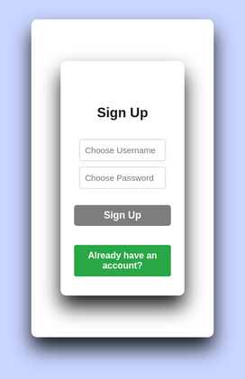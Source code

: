 <!DOCTYPE html>
<html lang="en">
<head>
  <meta charset="UTF-8">
  <title>copps.com</title>
  <meta name="viewport" content="width=device-width, initial-scale=1">

  <!-- my css -->
  <link rel="stylesheet" href="https://cdnjs.cloudflare.com/ajax/libs/fontawesome/6.6.0/css/all.min.css"/>
</head>
<!-- signin/signup starts-->


    
  <style>
    

    *{
margin: 0;
padding: 0;
box-sizing: border-box;
font-family: "poppins",Sans-Serif;
}

html, body {
  height: 100%;
  width: 100%;
  background-color: #cad6ff;
  background: #c9d6ff;
}
.infor {
    margin-left: 40px;
    align-items: center;
}

.all{
width: 900px;
height: 600px;
align-items: center;
margin: 20px auto;
}
#signuppage{
background: #fff;
width: 80%;
padding: 1.5rem;
margin: 50px auto;
border-radius: 10px;
box-shadow: 0 20px 35px rgb(0,0,1,0.9);
}
#signinpage{
background: #fff;
width: 450px;
padding: 1.5rem;
margin: 50px auto;
border-radius: 10px;
box-shadow: 0 20px 35px rgb(0,0,1,0.9);
}
form {
margin: 0, 2rem;
}
.form-title{
font-size: 1.5rem;
font-weight: bold;
text-align: center;
padding: 1.3rem;
margin-bottom: 0.4rem;
}
input{
color: inherit;
width: 100%;
background-color: transparent;
border: none;
border-bottom: 1px solid #757575;
font-size: 15px;
}
.input-group{
padding: 1% 0;
position: relative;
}
.input-group:{
position: absolute;
color: black;
}
input:focus{
background-color: transparent;
outline: transparent;
border-bottom: 2px solid hst(327, 90%) ;
}
input:: placeholder{
color:transparent;
}
}
label{
color: 757575;
position: relative;
left: 1.2em;
top: -1.3em;
cursor: auto;
transition: 0.3s ease all;
}
input:focus-label,input:not(placeholder-shown) label{
top: -3em;
color: hsl(327,90%, 28%);
font-size: 15px;
}
.recover{
text-align: right;
font-size: 1rem;
margin-bottom: 1rem;
}
.recover a {
text-decoration: none;
color: rgb(125,125,125);
}
.recover a:hover{
color: blue;
text-decoration: underline;
}
.btn{
font-size: 1.1rem;
padding: 8px 0;
border-radius: 5px;
outline: none;
border: none;
width: 100%;
background: rgb(125,125,125,235);
color: white;
cursor: pointer;
transition: 0.85s;
}
.btn:hover{
background: #07001f;
}

.btn2 {
font-size: 1.1rem;
padding: 8px 0;
border-radius: 5px;
outline: none;
border: none;
width: 100%;
background: rgb(125,125,125,235);
color: white;
cursor: pointer;
transition: 0.85s;
}
.or{
font-size: 1.1rem;
margin-top: 0.5rem;
text-align: center;
}
.icons{
text-align: center;
}
.icon i {
color: rgb(125,125,235);
padding: 0.8rem 1.5rem;
border-radius: 10px;
font-size: 1.5rem;
cursor: pointer;
border: 2px solid #dfe9f5;
margin: 0 15px;
transition: 1s;
}
.icon i: hover{
background: #07001f;
font-size: 1.6rem;
border: 2px solid rgb(125125,235);
}
.links{
display: flex;
justify-content: soace-around;
padding: 0 4rem;
margin-top: 0.9rem;
font-weight: bold;
}
button{
color: rgb(125,125,235);
border: none;
font-size: 1rem;
font-weight: bold;
}
button:hover{
text-decoration: underline;
color: blue;
}
  </style>
<section id="search">
<body>

<div id="signuppage">

<div class="card p-4" id="signupPage">
  <h1 class="form-title">Sign Up</h1>
  <div class="mb-3 position-relative">
    <input type="text" class="form-control" id="signupUsername" placeholder="Choose Username">
  </div>

  <div class="mb-3 position-relative">
    <input type="password" class="form-control" id="signupPassword" placeholder="Choose Password">
    <span class="toggle-password" onclick="togglePassword('signupPassword', this)"></span>
  </div>

  <button class="btn btn-success w-100" onclick="signup()">Sign Up</button>

  <div class="text-center mt-3">
    <button class="toggle-link" onclick="showLogin()">Already have an account?</button>
  </div>
</div>



<div class="card p-4" id="loginPage" style="display:none;">

  <h3 class="form-title">Login</h3>
  <div class="mb-3 position-relative">
    <input type="text" class="form-control" id="loginUsername" placeholder="Enter Username">
  </div>

  <div class="mb-3 position-relative">
    <input type="password" class="form-control" id="loginPassword" placeholder="Enter Password">
    <span class="toggle-password" onclick="togglePassword('loginPassword', this)">👁️</span>
  </div>

  <button class="btn btn-primary w-100" onclick="login()">Login</button>

  <div class="text-center mt-3">
    <button class="toggle-link" onclick="showSignup()">Don't have an account?</button>
  </div>
</div>

<div class="card p-4" id="shopPage" style="display:none;">
  <h4>Hello <span id="userDisplay"></span>!</h4>

  <div id="products" class="mt-3">
    



 
 
  
  <style>
 
    .container {
      width: 100%;
      margin: 50px auto;
      padding: 20px;
      background-color: #fff;
      border-radius: 8px;
      box-shadow: 0 0 10px rgba(0, 0, 0, 0.1);
    }
    .inside h1,.inside h2, .inside h3 {
      text-align: center;
      color: blue;
      text-decoration: underline;
    }
    label {
      display: block;
      margin: 10px 0 5px;
    }
    input {
      width: 90%;
      padding: 10px;
      margin: 5px 0;
      border: 1px solid #ccc;
      border-radius: 4px;
    }
    button {
      width: 100%;
      padding: 10px;
      margin: 10px 0;
      background-color: #28a745;
      color: white;
      border: none;
      border-radius: 4px;
      cursor: pointer;
    }
    button:hover {
      background-color: #218838;
    }
    .clear-btn {
      background-color: #dc3545;
    }
    .clear-btn:hover {
      background-color: #c82333;
    }
    .history-container {
      display: none;
      width: 90%;
      margin: 50px auto;
      padding: 20px;
      background-color: #fff;
      border-radius: 8px;
      box-shadow: 0 0 10px rgba(0, 0, 0, 0.1);
    }
    ol {
      list-style-type: decimal;
      padding: 10px;
    }
    li {
      padding: 2px;
      border-bottom: 1px solid #ccc;
    }
    
    

  </style>



<html lang="en">
<head>
  <meta charset="UTF-8">
  <title>copps.com</title>
  <meta name="viewport" content="width=device-width, initial-scale=1">
  <link rel="stylesheet" href="https://cdnjs.cloudflare.com/ajax/libs/fontawesome/6.6.0/css/all.min.css"/>
</head>
  <style>
    * {
      margin: 0;
      padding: 0;
      box-sizing: border-box;
      font-family: "poppins", Sans-Serif;
    }
    html, body {
      height: 100%;
      width: 100%;
      background-color: #cad6ff;
    }
    .infor {
      margin-left: 40px;
    }
    .container {
      width: 100%;
      margin: 50px auto;
      padding: 20px;
      background-color: #fff;
      border-radius: 8px;
      box-shadow: 0 0 10px rgba(0, 0, 0, 0.1);
    }
    .inside h1, .inside h2, .inside h3 {
      text-align: center;
      color: blue;
      text-decoration: underline;
    }
    .history-container {
      display: none;
      width: 90%;
      margin: 50px auto;
      padding: 20px;
      background-color: #fff;
      border-radius: 8px;
      box-shadow: 0 0 10px rgba(0, 0, 0, 0.1);
    }
    ol { list-style-type: decimal; padding: 10px; }
    li { padding: 2px; border-bottom: 1px solid #ccc; }
    #statusDisplay {
  position: absolute;
  background-color: #fff;
  padding: 10px;
  border: 1px solid #ccc;
  border-radius: 5px;
  box-shadow: 0 0 10px rgba(0, 0, 0, 0.2);
  z-index: 1000;
}
  </style>

<body>
    



<meta charset="UTF-8">
<meta name="viewport" content="width=device-width, initial-scale=1.0">
<title>copps.com</title>
<link rel="stylesheet" href="https://cdnjs.cloudflare.com/ajax/libs/font-awesome/6.7.2/css/all.min.css">

<body>
<header>
<div class="menu-toggle">
<div class="menu-icon">
<span></span>
<span></span>
<span></span>
</div>
<div class="close-icon" style="display: none;">
<div class="exit">
<i class="fa fa-times" ></i>
</div>
</div>
</div>
<div class="menu" style="display: none;">
<!-- menu content here -->
<section id="header">
<ul id="navbar">
<li> <a class="actie" href="
       https://mathewschanda.github.io/www.Copps-2025.com/
       ">
<i class="fa fa-home" aria-hidden="true"></i> HOME
</a></li>
<li> <a href="#products">PRODUCTS</a></li>
<li> <a href="#cartList">
<i class="fa fa-shopping-basket" aria-hidden="false"></i>CART LIST
</a></li>
<li> <a href="
       https://www.facebook.com/apaniking.highest.90?mibextid=rS40aB7S9Ucbxw6v
       ">visit us on Facebook</a></li>
<li> <a href="
https://www.google.com/maps/@-15.4140672,28.2984448,9z?force=qVTs2FOxxTmHHo79-
pwa&source=mlapk
">
<i class="fa fa-map-marker" aria-hidden="true"></i>LOCATION
</a></li>
<li> <a

onclick="viewOrders()">HISTORY</a></li>
<li> <a href="file:///C:/Users/ADMIN/Desktop/COPPS/project defence/QUIZ/QUIZ.html">TAKE A QUIZ</a></li>



<li> 
  <a onclick="viewPrize()">STATUS <i class="fa fa-handshake-o" aria-hidden="true"></i> </a>
  <div id="statusDisplay" style="display:none;"></div>
</li>



</ul>
</section>


<div id="orderHistory" style="display:none;">
  <h5 class="mt-4">Order History</h5>
  <ul id="orderList" class="list-group"></ul>
</div>

</div>
</header>
<!-- Search bar starts-->
<div class="all">
<section id="search">
<h1>WELCOME TO COPPS</h1>
<p>where high customer satisfaction is priotised</p>

<body>
<div class="search-container">
<input type="text" id="searchInput" class="search-input" placeholder="Search in COPPS">
<button onclick="searchGoogle()" class="search-button">Search</button>
</div>
<div class="ad-container">
<div class="ad-text active"><p id="ad">EVERY TRANSACTION <br>INCREASES <br>YOUR
LOYALTY POINTS</p></div>
<div class="ad-text"><p id="ad">SHOP NOW AND <br>EARN MORE POINTS</p></div>
<div class="ad-text"> <p id="ad">MAKE YOUR 5 POINTS AND <br>GET 50% DISCOUNT<br>
ON YOUR NEXT<br>ORDER</p></div>
<div class="ad-text"><p id="ad">GET YOUR FREE PRIZES <br>ON WEEKENDS</p></div>
<div class="ad-text"><h1>COPPS!</h1><p id="ad">ACHIEVING HIGH <br>CUSTOMER
SATISFACTION!!</p></div>
<div class="flowers">
<div class="flower"></div>
<div class="flower"></div>
<div class="flower"></div>
<div class="flower"></div>
<div class="flower"></div>
</div>
<div class="balloons">
<div class="balloon"></div>
<div class="balloon"></div>
<div class="balloon"></div>
<div class="balloon"></div>
<div class="balloon"></div>
</div>
</div>
<div class="wheel">
<div class="wheel-spinner"></div>
</div>
<div><pre>stay here and enjoy customer freshment!! otherwise its too hot out side
COPPS</pre></div>


<!--products-->
<section id="products">
<section
id="product1" class="section-p1">
<h1>LATEST PRODUCTS AVAILABLE</h1>
<p>choose the product you want to buy and click 'BUY' button to add the product to cart list.
</p>
<div class="pro-comtainer">

   
      
<div class="pro">
<img src="file:///storage/emulated/0/Pictures/facebook/1746466746755.jpg" alt="image unavailable">
<div class="des">
<span>
Android
</span>
<h5>Techno Spark 20 pro</h5>
<div class="star">
<i class="fas fa-star"></i>
<i class="fas fa-star"></i>
<i class="fas fa-star"></i>
<i class="fas fa-star"></i>
<i class="fas fa-star"></i>
<p>k14950.00</p>
<button onclick="addToCart('Techno Spark 20 pro', 14950.00)">
<i class="fa fa-cart-plus"></i>
BUY</button>
</div>
</div>
</div>



    <div class="pro">
    <img src=" file:///C:/Users/BLAQDRUM/Desktop/project defence/images/fridge.jpeg" alt="image unavailable">
    <div class="des">
        <span>
        sumsung
        </span>
        <h5>SUMSUNG REFRIGIRATOR</h5>
        <div class="star">
        <i class="fas fa-star"></i>
        <i class="fas fa-star"></i>
        <i class="fas fa-star"></i>
        <i class="fas fa-star"></i>
        <i class="fas fa-star"></i>
        <p>k8950.00</p>
        <button onclick="addToCart('SUMSUNG REFRIGILATOR', 8950.00)">
        <i class="fa fa-cart-plus"></i>
        BUY</button>
        </div>
        </div>
        </div>
    
        <div class="pro">
            <img src="file:///C:/Users/BLAQDRUM/Desktop/project defence/images/tv.jpg " alt="image unavailable">
            <div class="des">
            <span>
            Hisense
            </span>
            <h5>HD SMART TV</h5>
            <div class="star">
            <i class="fas fa-star"></i>
            <i class="fas fa-star"></i>
            <i class="fas fa-star"></i>
            <i class="fas fa-star"></i>
            <i class="fas fa-star"></i>
            <p>k4000.00</p>
            <button onclick="addToCart('HD SMART TV', 4000.00)">
            <i class="fa fa-cart-plus"></i>
            BUY</button>
            </div>
            </div>
            </div>
        
                      
</div>
</section>
</section>
<section id="burner">
    <h4>DO YOU WANT TO PURCHASE ONE BUT HAVE INSUFICIENT FUNDS?</h4>
    <h2>WITH COPPS <span> YOU CAN PAY 50% CASH</span> AND 50% WILL BE PAID IN MONTHLY INSTALMENTS  </h2>
    <h2><a href="">TERMS </a>& <a href="">CONDITIONS </a> APPLY</h2>
</section>
<section id="1">
   <style>

        #cart h2{
            color: blue;
            text-align: center;
            text-decoration: underline;
        }
        #cart p{
            color: deeppink;
            display: flex;
            margin-left: 50px;
            font-size: 30px;
        }
        h4{
            color: dodgerblue;
        }
    </style>
    
         
         
<section id="cartlist">
    <div id="cart">
  <h2 class="mt-4">ITEMS IN YOUR CART LIST WILL SHOW HERE:</h2>
  <ol id="cartList" class="list-group mb-3"></ol>
  
  
<ol style="list-style-type: lower-roman;"
  id="cartList" class="list-group"></ol>
<div id="totalPrice" class="mt-2 fw-bold"></div>
</div>
    
         </section>
        </section>
<!--stylesheet starts -->
<style>

#header{
display: flex;
align-items: center;
justify-content:
space-between;
padding: 20px 80px;
background: rgb(255,155,255);
box-shadow: 0 5px 10px rgb(0,0,0,0.9);
width: 900px;
position: fixed;
top: 0;
left: 0;
}
#navbar{
display: flex;
align-items: center;
justify-content: center;
}
#navbar li{
list-style: none;
padding: 0 20px;
position: relative;

}
#navbar li a{
text-decoration:none ;
font-size: 16px;
font-weight: 600;
color: #1a1a1a;
transition: 0.3s ease;
}
#navbar li a:hover,
#navbar li a.active{
color: #088178;
}
#navbar li a.active ::after,
#navbar li a:hover::after
{
content:"" ;
width: 60.7%;
height: 2px;
background: #088178;
position: absolute;
bottom: -4px;
left: 20px;
}
#search {
text-align:center;
}
#footer{
position: relative;
bottom: 0;
left:0;
width: 100%;
background-color:rgb(255,155,255);
color: #fff;
padding: 5px;
text-align: center;
z-index: 1000;
}
.menu-toggle {
cursor: pointer;
position: fixed;
top: 10px;
left: 10px;
z-index: 1000;
}
.menu-icon span {
display: block;
width: 20px;
height: 2px;
background-color: #333;
margin-bottom: 5px;
transition: all 0.3s ease;
}
.close-icon {
position: absolute;
top: 0;
left: 0;
}
.triangle {
width: 0;
height: 0;
border-style: solid;
border-width: 10px 10px 0 10px;
border-color: #333 transparent transparent transparent;
}
.ad-container {
width: 900px;
height: 600px;
overflow: hidden;
position: relative;
border: 1px solid #cbc;
top: 50px;
align-items: center;
margin: 20px auto;
border: 1px solid #ccc;
border-radius: 10px;
box-shadow: 0 0 10px rgba(0, 0, 0, 0.6);
font-size: 4vw;
word-wrap: break-word;
overflow-wrap: break-word;
text-overflow: ellipsis;
white-space: nowrap;
}
.ad-text {
position: absolute;
white-space: nowrap;

opacity: 0;
transition: opacity 1s;
}
.ad-text.active {
opacity: 1;
}
#ad {
color: rgb(200,90,200);
font-size:50px;
text-align: center;
text-shadow:
5px 2px 10px rgba(0, 0, 0, 0.2);
}
.ad-container h1{ text-align: center;
font-size: 50px;
color: rgb(00,00,200);
text-shadow: 10px 4px 10px rgba(0, 0, 0, 0.3);
}
.flowers {
position: absolute;
top: 300px;
left: 500px;
width: 100%;
height: 100%;
}

.flower {
position: absolute;
width: 50px;
height: 50px;
background-color: #ff69b4;
border-radius: 90%;
animation: flower-animation 5s infinite;
}
.balloons {
position: absolute;
top: 300px;
left: 200px;
width: 100%;
height: 100%;
align-items: center;
}
.balloon {
position: absolute;
width: 30px;
height: 60px;
background-color: #add8e6;
border-radius: 50%;
animation: balloon-animation 5s infinite;
}
@keyframes flower-animation {
0% {
transform: translate(0, 0);
}
25% {
transform: translate(50px, -50px);
}
50% {
transform: translate(100px, 0);
}
75% {
transform: translate(50px, 50px);
}
100% {
transform: translate(0, 0);
}
}
@keyframes balloon-animation {
0% {
transform: translate(0, 100%);
}
25% {
transform: translate(-50px, 50%);
}
50% {
transform: translate(0, 0);
}
75% {
transform: translate(50px, 50%);
}
100% {
transform: translate(0, 100%);
}
}
#product1{
text-align: center;
}
#product1  h1 {
    color: crimson;
    font-size: 30px;
    text-decoration: underline;
    text-decoration-color: #4285f4;
    
}
#product1  p{
    color: darkgreen;
}
#product1 .pro{
width: 23%;
min-width: 25px;
padding:10px 12px;
border: 1px solid #cce7d0 ;
border-radius: 25px;
cursor: pointer;
box-shadow: 20px 20px 30px rgba(0,0,0,0.2);
margin: 15px 0;
transition: 0.2s ease;
}

#product1 .pro:hover{
box-shadow: 20px 20px 30px rgba(0,0,0,0.6);
}
#product1 .pro img{
width: 100%;
border-radius: 20px;
}
#product1 .pro.des{
text-align: start;
padding:10px o ;
}
#product1 .pro .des span {
    color: #088178;
    font-size: 12px;
}
#product1 .pro .des h5 {
    padding-top: 7px;
    color: #4285f4;
    font-size: 14px;
}
#product1 .pro .des i {
    font-size: 12px;
    color: burlywood;
}
#product1 .pro .des p {
  padding-top: 7px; 
  font-size: 15px; 
  font-weight: 700;
  color: blue;
}
#product1 .pro .des button:hover {
    background-color: crimson;
}
#product1 .pro-comtainer {
    display: flex;
    justify-content: space-between;
    padding-inline: 20px;
    padding-top: 20px;
    flex-wrap: wrap;
}
#burner{
    background-color: #dcecea;
}
#burner h4{
    color: rgb(230, 11, 11);
    text-decoration: overline;
    font-size: 20px;
}
#burner span{
    color: #f0f;
}
.wheel {
position: relative;
width: 100px;
height: 200px;
border-radius: 50%;
background-color: rgb(0,255,255);
box-shadow: 0 0 10px rgba(0, 0, 0, 0.6);
}
.wheel-spinner {
position: absolute;
top: 50%;
left: 50%;
transform: translate(-50%, -50%);
width: 50%;
height: 50%;
border-radius: 50%;
border: 10px solid #333;
border-top-color: #f0f;
animation: spin 0.1s linear infinite;
}
@keyframes spin {
0% {
transform: translate(-50%, -50%) rotate(0deg);
}
100% {
transform: translate(-50%, -50%) rotate(360deg);
}
}
.search-container {
margin-top: 15px;
}
.search-input {
padding: 10px;
width: 300px;
border: 1px solid #ccc;
border-radius: 5px;
font-size: 16px;
}
.search-button {
padding: 10px 20px;
background-color: #4285f4;
color: #fff;

border: none;
border-radius: 5px;
font-size: 16px;
cursor: pointer;
}
</style>
<!--stylesheet ends-->
<script>
const adTexts = document.querySelectorAll('.ad-text');
let currentIndex = 0;
function showAdvert(index) {
adTexts.forEach((adText, i) => {
if (i === index) {
adText.classList.add('active');
} else {
adText.classList.remove('active');
}
});
}
function changeAdvert() {
    
showAdvert(currentIndex);
currentIndex = (currentIndex + 1) % adTexts.length;
}
setInterval(changeAdvert, 6000);
</script>
<script>
const flowers = document.querySelectorAll('.flower');
const balloons = document.querySelectorAll('.balloon');
flowers.forEach((flower, index) => {
flower.style.top = `${index * 50}px`;
flower.style.left = `${Math.random() * 200}px`;
});
balloons.forEach((balloon, index) => {
balloon.style.top = `${index * 50}px`;
balloon.style.left = `${Math.random() * 200}px`;
});
</script>
<script>
const menuToggle = document.querySelector('.menu-toggle');
const menuIcon = document.querySelector('.menu-icon');
const closeIcon = document.querySelector('.close-icon');
const menu = document.querySelector('.menu');
menuToggle.addEventListener('click', () => {
if (menu.style.display === 'block') {
menu.style.display = 'none';
closeIcon.style.display = 'none';

menuIcon.style.display = 'block';
} else {
menu.style.display = 'block';
closeIcon.style.display = 'block';
menuIcon.style.display = 'none';
}
});
</script>
<script>
function searchGoogle() {
var searchTerm = document.getElementById('searchInput').value;
if (searchTerm) {
var searchUrl = 'https://www.google.com/search?q=' +
encodeURIComponent(searchTerm);
window.open(searchUrl, '_blank');
} else {
alert('Please type in the item you are searching for');
}
}


</csript>


<script>
  let cart = [];

  function signup() {
    const username = document.getElementById('signupUsername').value.trim();
    const password = document.getElementById('signupPassword').value.trim();

    if (username === '' || password === '') {
      alert('Please enter username and password.');
      return;
    }

    let users = JSON.parse(localStorage.getItem('users')) || [];

    if (users.some(user => user.username === username)) {
      alert('Username already exists.');
      return;
    }

    users.push({ username, password });
    localStorage.setItem('users', JSON.stringify(users));

    alert('Signup successful!');
    showLogin();
  }

  function login() {
    const username = document.getElementById('loginUsername').value.trim();
    const password = document.getElementById('loginPassword').value.trim();

    if (username === '' || password === '') {
      alert('Please enter username and password.');
      return;
    }

    const users = JSON.parse(localStorage.getItem('users')) || [];
    const user = users.find(u => u.username === username && u.password === password);

    if (!user) {
      alert('Incorrect username or password.');
      return;
    }

    localStorage.setItem('currentUser', username);
    document.getElementById('userDisplay').innerText = username;
    showShop();
  }

  function togglePassword(fieldId, btn) {
    const passwordField = document.getElementById(fieldId);

    if (passwordField.type === 'password') {
      passwordField.type = 'text';
      btn.textContent = '🙈';
    } else {
      passwordField.type = 'password';
      btn.textContent = '👁️';
    }
  }

  function showSignup() {
    document.getElementById('signupPage').style.display = 'block';
    document.getElementById('loginPage').style.display = 'none';
    document.getElementById('shopPage').style.display = 'none';
  }

  function showLogin() {
    document.getElementById('signupPage').style.display = 'none';
    document.getElementById('loginPage').style.display = 'block';
    document.getElementById('shopPage').style.display = 'none';
  }

  function showShop() {
    document.getElementById('signupPage').style.display = 'none';
    document.getElementById('loginPage').style.display = 'none';
    document.getElementById('shopPage').style.display = 'block';
  }

  function addToCart(productName, price) {
    cart.push({ productName, price });
    updateCartDisplay();
  }

  function updateCartDisplay() {
    const cartList = document.getElementById('cartList');
    cartList.innerHTML = '';
    cart.forEach((item) => {
      const li = document.createElement('li');
      li.className = 'list-group-item';
      li.textContent = `${item.productName} -k${item.price}`;
      cartList.appendChild(li);
    });
  }
  
li.textContent = `${item.productName} - K${item.price.replace('$', 'k')}`;

  function placeOrder() {
    if (cart.length === 0) {
      alert('Cart is empty!');
      return;
    }
    const order = {
      user: localStorage.getItem('currentUser'),
      items: cart,
      date: new Date().toLocaleString()
    };
    let orders = JSON.parse(localStorage.getItem('orders')) || [];
    orders.push(order);
    localStorage.setItem('orders', JSON.stringify(orders));

    alert('Order placed successfully!');
    cart = [];
    updateCartDisplay();
  }

  function viewOrders() {
    const orderHistory = document.getElementById('orderHistory');
    const orderList = document.getElementById('orderList');
    orderHistory.style.display = 'block';
    orderList.innerHTML = '';

    const orders = JSON.parse(localStorage.getItem('orders')) || [];
    const currentUser = localStorage.getItem('currentUser');

    const userOrders = orders.filter(order => order.user === currentUser);

    if (userOrders.length === 0) {
      orderList.innerHTML = '<li class="list-group-item">No orders yet.</li>';
      return;
    }

    userOrders.forEach((order, index) => {
      const li = document.createElement('li');
      li.className = 'list-group-item';
      li.innerHTML = `
        <strong>Order ${index + 1}</strong> - ${order.date}
        <ul>
          ${order.items.map(item => `<li>${item.productName} - $${item.price}</li>`).join('')}
        </ul>
      `;
      orderList.appendChild(li);
    });
  }

  

  function logout() {
    localStorage.removeItem('currentUser');
    cart = [];
    updateCartDisplay();
    showLogin();
  }
</script>

  
  





  <div class="d-grid gap-2">
    <button class="btn btn-warning" onclick="placeOrder()">Place Order</button>
    <button class="btn btn-secondary" onclick="logout()">Logout</button>
  

  
</div>

<script>

  let cart = [];

  function signup() {
    const username = document.getElementById('signupUsername').value.trim();
    const password = document.getElementById('signupPassword').value.trim();

    if (username === '' || password === '') {
      alert('Please enter username and password.');
      return;
    }

    let users = JSON.parse(localStorage.getItem('users')) || [];

    if (users.some(user => user.username === username)) {
      alert('Username already exists.');
      return;
    }

    users.push({ username, password });
    localStorage.setItem('users', JSON.stringify(users));

    alert('Signup successful!');
    showLogin();
  }

  function login() {
    const username = document.getElementById('loginUsername').value.trim();
    const password = document.getElementById('loginPassword').value.trim();

    if (username === '' || password === '') {
      alert('Please enter username and password.');
      return;
    }

    const users = JSON.parse(localStorage.getItem('users')) || [];
    const user = users.find(u => u.username === username && u.password === password);

    if (!user) {
      alert('Incorrect username or password.');
      return;
    }

    localStorage.setItem('currentUser', username);
    document.getElementById('userDisplay').innerText = username;
    showShop();
  }

  function togglePassword(fieldId, btn) {
    const passwordField = document.getElementById(fieldId);

    if (passwordField.type === 'password') {
      passwordField.type = 'text';
      btn.textContent = '🙈';
    } else {
      passwordField.type = 'password';
      btn.textContent = '👁️';
    }
  }

  function showSignup() {
    document.getElementById('signupPage').style.display = 'block';
    document.getElementById('loginPage').style.display = 'none';
    document.getElementById('shopPage').style.display = 'none';
  }

  function showLogin() {
    document.getElementById('signupPage').style.display = 'none';
    document.getElementById('loginPage').style.display = 'block';
    document.getElementById('shopPage').style.display = 'none';
  }

  function showShop() {
    document.getElementById('signupPage').style.display = 'none';
    document.getElementById('loginPage').style.display = 'none';
    document.getElementById('shopPage').style.display = 'block';
  }


function addToCart(productName, price) {
  cart.push({ productName, price });
  updateCartDisplay();
}

function removeFromCart(index) {
  cart.splice(index, 1); // Remove 1 item at the given index
  updateCartDisplay();
}

function updateCartDisplay() {
  const cartList = document.getElementById('cartList');
  const totalPriceElement = document.getElementById('totalPrice');

  cartList.innerHTML = '';
  let total = 0;

  cart.forEach((item, index) => {
    const li = document.createElement('li');
    li.className = 'list-group-item d-flex justify-content-between align-items-center';

    const price = parseFloat(item.price.toString().replace(/[^0-9.-]+/g, ''));
    total += price;

    li.innerHTML = `
      ${item.productName} - K${price.toFixed(2)}
      
      <button 
  style="background-color: #ff4d4f; color: white; border: none; padding: 10px 15px; border-radius: 5px; cursor: pointer;"
      class="btn2" onclick="removeFromCart(${index})">
<i class="fa fa-minus-square"</i>Remove</button>
    `;

    cartList.appendChild(li);
  });

  totalPriceElement.textContent = `Total: K${total.toFixed(2)}`;
}
  function placeOrder() {
    if (cart.length === 0) {
      alert('Cart is empty!');
      return;
    }
    const order = {
      user: localStorage.getItem('currentUser'),
      items: cart,
      date: new Date().toLocaleString()
    };
    let orders = JSON.parse(localStorage.getItem('orders')) || [];
    orders.push(order);
    localStorage.setItem('orders', JSON.stringify(orders));

    alert('Order placed successfully!');
    cart = [];
    updateCartDisplay();
  }

  function viewOrders() {
  const orderHistory = document.getElementById('orderHistory');
  const orderList = document.getElementById('orderList');
  
  if (orderHistory.style.display === 'block') {
    orderHistory.style.display = 'none';
  } else {
    orderHistory.style.display = 'block';
    orderList.innerHTML = '';
    const orders = JSON.parse(localStorage.getItem('orders')) || [];
    const currentUser = localStorage.getItem('currentUser');
    const userOrders = orders.filter(order => order.user === currentUser);
    
    if (userOrders.length === 0) {
      orderList.innerHTML = '<li class="list-group-item">No orders yet.</li>';
      return;
    }
    
    userOrders.forEach((order, index) => {
      const li = document.createElement('li');
      li.className = 'list-group-item';
      li.innerHTML = ` 
        <strong>Order ${index + 1}</strong> - ${order.date} 
        <ul> 
          ${order.items.map(item => `<li>${item.productName} - K${item.price}</li>`).join('')} 
        </ul> 
      `;
      orderList.appendChild(li);
    });
  }
}


// Get number of orders
function getNumberOfOrders() {
  const orders = JSON.parse(localStorage.getItem('orders')) || [];
  const currentUser = localStorage.getItem('currentUser');
  const userOrders = orders.filter(order => order.user === currentUser);
  return userOrders.length;
}

// Add this function to display prize gift or message
function viewPrize() {
  const statusElement = document.getElementById('statusDisplay');
  
  if (statusElement.style.display === 'block') {
    statusElement.style.display = 'none';
  } else {
    statusElement.style.display = 'block';
    const orders = JSON.parse(localStorage.getItem('orders')) || [];
    const currentUser = localStorage.getItem('currentUser');
    const userOrders = orders.filter(order => order.user === currentUser);
    
    if (userOrders.length >= 5) {
      statusElement.innerHTML = '<p>Congratulations! You have earned a PRIZE GIFT 🎁</p>';
    } else {
      statusElement.innerHTML = `NO PRIZE FOR YOU. PLACE ${5 - userOrders.length} MORE ORDERS TO INCREASE YOUR LOYALTY POINTS`;
    }
  }
}  
// Display gift icon
function displayGiftIcon() {
  const numberOfOrders = getNumberOfOrders();
  if (numberOfOrders >= 5) {
    const giftIcon = document.createElement('div');
    giftIcon.innerHTML = '🎁 GET YOUR LOYALTY PRIZE NOW!';
    giftIcon.style.position = 'fixed';
    giftIcon.style.top = '90px'; // Changed to top
    giftIcon.style.right = '20px';
    giftIcon.style.background = '#fff';
    giftIcon.style.padding = '10px';
    giftIcon.style.borderRadius = '10px';
    giftIcon.style.cursor = 'pointer';
    giftIcon.onclick = claimPrize;
    document.body.appendChild(giftIcon);
  }
}

// Claim prize functionality
function claimPrize() {
  // Give prize logic here
  alert('Congratulations! You have received your loyalty prize!');
  
  // Clear order history for current user
  const orders = JSON.parse(localStorage.getItem('orders')) || [];
  const currentUser = localStorage.getItem('currentUser');
  const updatedOrders = orders.filter(order => order.user !== currentUser);
  localStorage.setItem('orders', JSON.stringify(updatedOrders));
  
  // Update order display
  viewOrders();
  
  // Remove gift icon
  const giftIcons = document.querySelectorAll('div');
  giftIcons.forEach(icon => {
    if (icon.innerHTML.includes('🎁')) {
      icon.remove();
    }
  });
}
// Modified placeOrder function
function placeOrder() {
  if (cart.length === 0) {
    alert('Cart is empty!');
    return;
  }
  const order = {
    user: localStorage.getItem('currentUser'),
    items: cart,
    date: new Date().toLocaleString()
  };
  let orders = JSON.parse(localStorage.getItem('orders')) || [];
  orders.push(order);
  localStorage.setItem('orders', JSON.stringify(orders));
  alert('Order placed successfully!');
  cart = [];
  updateCartDisplay();
  displayGiftIcon(); // Call displayGiftIcon function
}
  
  function logout() {
    localStorage.removeItem('currentUser');
    cart = [];
    updateCartDisplay();
    
    showLogin();
  }
function showLogin() {
  document.getElementById('signupPage').style.display = 'none';
  document.getElementById('loginPage').style.display = 'block';
}

function showSignup() {
  document.getElementById('signupPage').style.display = 'block';
  document.getElementById('loginPage').style.display = 'none';
}
  
</script>

</body>


